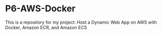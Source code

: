 # P6-AWS-Docker
This is a repository for my project: Host a Dynamic Web App on AWS with Docker, Amazon ECR, and Amazon ECS
